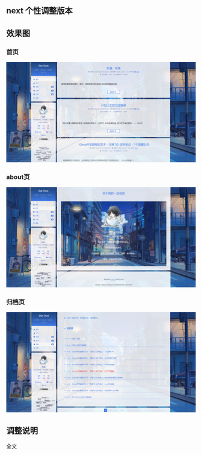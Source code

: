 ## next 个性调整版本

## 效果图

### 首页
![首页](/lvgoimage/2020-10-03%20131652.png)

### about页
![](/lvgoimage/2020-10-03%20131740.png)

### 归档页
![](/lvgoimage/2020-10-03%20131832.png)


## 调整说明

全文

